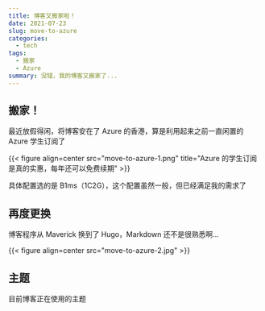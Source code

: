 ```yaml
---
title: 博客又搬家啦！
date: 2021-07-23
slug: move-to-azure
categories:
  - tech
tags:
  - 搬家
  - Azure
summary: 没错，我的博客又搬家了...
---
```


## 搬家！
最近放假得闲，将博客安在了 Azure 的香港，算是利用起来之前一直闲置的 Azure 学生订阅了

{{< figure align=center src="move-to-azure-1.png" title="Azure 的学生订阅是真的实惠，每年还可以免费续期" >}}

具体配置选的是 B1ms（1C2G），这个配置虽然一般，但已经满足我的需求了

## 再度更换
博客程序从 Maverick 换到了 Hugo，Markdown 还不是很熟悉啊...

{{< figure align=center src="move-to-azure-2.jpg" >}}

## 主题
目前博客正在使用的主题

<div class="github-card" data-github="adityatelange/hugo-PaperMod" data-width="400" data-height="180" data-theme="default"></div>
<script src="//cdn.jsdelivr.net/github-cards/latest/widget.js"></script>
